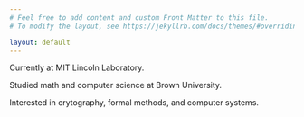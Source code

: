 ```yaml
---
# Feel free to add content and custom Front Matter to this file.
# To modify the layout, see https://jekyllrb.com/docs/themes/#overriding-theme-defaults

layout: default
---
```


Currently at MIT Lincoln Laboratory.

Studied math and computer science at Brown University. 

Interested in crytography, formal methods, and computer systems.

<!-- My door is [open](mailto:jackcheng2002@gmail.com). -->

<!-- {% include posts_list.html %} -->
